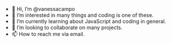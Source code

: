 - 👋 Hi, I’m @vanessacampo
- 👀 I’m interested in many things and coding is one of these.
- 🌱 I’m currently learning about JavaScript and coding in general.
- 💞️ I’m looking to collaborate on many projects.
- 📫 How to reach me via email.

<!---
vanessacampo/vanessacampo is a ✨ special ✨ repository because its `README.md` (this file) appears on your GitHub profile.
You can click the Preview link to take a look at your changes.
--->
